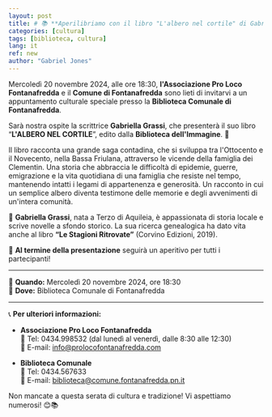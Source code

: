 ```yaml
---
layout: post
title: # 📚 **Aperilibriamo con il libro "L'albero nel cortile" di Gabriella Grassi** 🌳
categories: [cultura]
tags: [biblioteca, cultura]
lang: it
ref: new
author: "Gabriel Jones"
---
```



Mercoledì 20 novembre 2024, alle ore 18:30, **l'Associazione Pro Loco Fontanafredda** e il **Comune di Fontanafredda** sono lieti di invitarvi a un appuntamento culturale speciale presso la **Biblioteca Comunale di Fontanafredda**.

Sarà nostra ospite la scrittrice **Gabriella Grassi**, che presenterà il suo libro “**L'ALBERO NEL CORTILE**”, edito dalla **Biblioteca dell'Immagine**. 🌿

Il libro racconta una grande saga contadina, che si sviluppa tra l'Ottocento e il Novecento, nella Bassa Friulana, attraverso le vicende della famiglia dei Clementin. Una storia che abbraccia le difficoltà di epidemie, guerre, emigrazione e la vita quotidiana di una famiglia che resiste nel tempo, mantenendo intatti i legami di appartenenza e generosità. Un racconto in cui un semplice albero diventa testimone delle memorie e degli avvenimenti di un'intera comunità.

📖 **Gabriella Grassi**, nata a Terzo di Aquileia, è appassionata di storia locale e scrive novelle a sfondo storico. La sua ricerca genealogica ha dato vita anche al libro **“Le Stagioni Ritrovate”** (Corvino Edizioni, 2019).

🍹 **Al termine della presentazione** seguirà un aperitivo per tutti i partecipanti!

---

📅 **Quando:** Mercoledì 20 novembre 2024, ore 18:30  
📍 **Dove:** Biblioteca Comunale di Fontanafredda

---

📞 **Per ulteriori informazioni:**

- **Associazione Pro Loco Fontanafredda**  
  📱 Tel: 0434.998532 (dal lunedì al venerdì, dalle 8:30 alle 12:30)  
  📧 E-mail: info@prolocofontanafredda.com

- **Biblioteca Comunale**  
  📱 Tel: 0434.567633  
  📧 E-mail: biblioteca@comune.fontanafredda.pn.it

Non mancate a questa serata di cultura e tradizione! Vi aspettiamo numerosi! 😊📚
